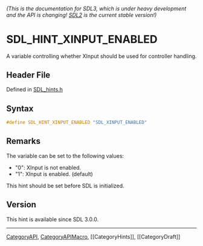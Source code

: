 ###### (This is the documentation for SDL3, which is under heavy development and the API is changing! [SDL2](https://wiki.libsdl.org/SDL2/) is the current stable version!)
# SDL_HINT_XINPUT_ENABLED

A variable controlling whether XInput should be used for controller handling.

## Header File

Defined in [SDL_hints.h](https://github.com/libsdl-org/SDL/blob/main/include/SDL3/SDL_hints.h)

## Syntax

```c
#define SDL_HINT_XINPUT_ENABLED "SDL_XINPUT_ENABLED"
```

## Remarks

The variable can be set to the following values:

- "0": XInput is not enabled.
- "1": XInput is enabled. (default)

This hint should be set before SDL is initialized.

## Version

This hint is available since SDL 3.0.0.

----
[CategoryAPI](CategoryAPI), [CategoryAPIMacro](CategoryAPIMacro), [[CategoryHints]], [[CategoryDraft]]
<!-- #See the Style Guide for instructions on editing the footer. -->


